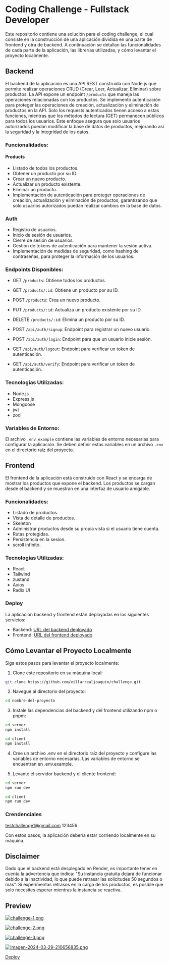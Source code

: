 # Coding Challenge - Fullstack Developer

Este repositorio contiene una solución para el coding challenge, el cual consiste en la construcción de una aplicación dividida en una parte de frontend y otra de backend. A continuación se detallan las funcionalidades de cada parte de la aplicación, las librerías utilizadas, y cómo levantar el proyecto localmente.

## Backend

El backend de la aplicación es una API REST construida con Node.js que permite realizar operaciones CRUD (Crear, Leer, Actualizar, Eliminar) sobre productos. La API expone un endpoint `/products` que maneja las operaciones relacionadas con los productos.
Se implementó autenticación para proteger las operaciones de creación, actualización y eliminación de productos en la API. Solo los requests autenticados tienen acceso a estas funciones, mientras que los métodos de lectura (GET) permanecen públicos para todos los usuarios. Este enfoque asegura que solo usuarios autorizados puedan modificar la base de datos de productos, mejorando así la seguridad y la integridad de los datos.

### Funcionalidades:

#### Products

- Listado de todos los productos.
- Obtener un producto por su ID.
- Crear un nuevo producto.
- Actualizar un producto existente.
- Eliminar un producto.
- Implementación de autenticación para proteger operaciones de creación, actualización y eliminación de productos, garantizando que solo usuarios autorizados puedan realizar cambios en la base de datos.

### Auth

- Registro de usuarios.
- Inicio de sesión de usuarios.
- Cierre de sesión de usuarios.
- Gestión de tokens de autenticación para mantener la sesión activa.
- Implementación de medidas de seguridad, como hashing de contraseñas, para proteger la información de los usuarios.

### Endpoints Disponibles:

- GET `/products`: Obtiene todos los productos.
- GET `/products/:id`: Obtiene un producto por su ID.
- POST `/products`: Crea un nuevo producto.
- PUT `/products/:id`: Actualiza un producto existente por su ID.
- DELETE `/products/:id`: Elimina un producto por su ID.

- POST `/api/auth/signup`: Endpoint para registrar un nuevo usuario.
- POST `/api/auth/login`: Endpoint para que un usuario inicie sesión.
- GET `/api/auth/logout`: Endpoint para verificar un token de autenticación.
- GET `/api/auth/verify`: Endpoint para verificar un token de autenticación.

### Tecnologías Utilizadas:

- Node.js
- Express.js
- Mongoose
- jwt 
- zod

### Variables de Entorno:

El archivo `.env.example` contiene las variables de entorno necesarias para configurar la aplicación. Se deben definir estas variables en un archivo `.env` en el directorio raíz del proyecto.

## Frontend

El frontend de la aplicación está construido con React y se encarga de mostrar los productos que expone el backend. Los productos se cargan desde el backend y se muestran en una interfaz de usuario amigable.

### Funcionalidades:

- Listado de productos.
- Vista de detalle de productos.
- Skeleton
- Administrar productos desde su propia vista si el usuario tiene cuenta.
- Rutas protegidas.
- Persistencia en la sesion.
- scroll infinito.

### Tecnologías Utilizadas:

- React
- Tailwind
- zustand
- Axios
- Radix UI

### Deploy

La aplicación backend y frontend están deployadas en los siguientes servicios:

- Backend: [URL del backend deployado](https://challenge-4tmy.onrender.com)
- Frontend: [URL del frontend deployado](https://challenge-joaquinmv1.vercel.app)

## Cómo Levantar el Proyecto Localmente

Siga estos pasos para levantar el proyecto localmente:

1. Clone este repositorio en su máquina local:

```sh
git clone https://github.com/villarrealjoaquin/challenge.git
```

2. Navegue al directorio del proyecto:

```sh
cd nombre-del-proyecto
```

3. Instale las dependencias del backend y del frontend utilizando npm o pnpm:

```sh
cd server
npm install
```

```sh
cd client
npm install
```

4. Cree un archivo .env en el directorio raíz del proyecto y configure las variables de entorno necesarias. Las variables de entorno se encuentran en .env.example.

5. Levante el servidor backend y el cliente frontend:

```sh
cd server
npm run dev
```

```sh
cd client
npm run dev
```

### Crendenciales

testchallenge1@gmail.com
123456

Con estos pasos, la aplicación debería estar corriendo localmente en su máquina.

## Disclaimer

Dado que el backend está desplegado en Render, es importante tener en cuenta la advertencia que indica: "Su instancia gratuita dejará de funcionar debido a la inactividad, lo que puede retrasar las solicitudes 50 segundos o más". Si experimentas retrasos en la carga de los productos, es posible que solo necesites esperar mientras la instancia se reactiva.


## Preview

[![challenge-1.png](https://i.postimg.cc/ydmF2pp4/challenge-1.png)](https://postimg.cc/1nznqBZJ)

[![challenge-2.png](https://i.postimg.cc/vBtV0gDG/challenge-2.png)](https://postimg.cc/jwC25jz1)

[![challenge-3.png](https://i.postimg.cc/Df5GsXtg/challenge-3.png)](https://postimg.cc/V5r5Pdsr)

[![imagen-2024-03-29-210656835.png](https://i.postimg.cc/13F4WnYb/imagen-2024-03-29-210656835.png)](https://postimg.cc/TKRR1wxc)

[Deploy](https://challenge-joaquinmv1.vercel.app)
